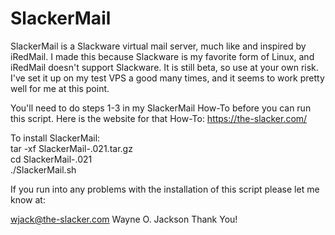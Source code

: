 # SlackerMail

SlackerMail is a Slackware virtual mail server, much like and inspired by iRedMail.
I made this because Slackware is my favorite form of Linux, and iRedMail doesn't 
support Slackware. It is still beta, so use at your own risk. I've set it up on my
test VPS a good many times, and it seems to work pretty well for me at this point.

You'll need to do steps 1-3 in my SlackerMail How-To before you can run this script.
Here is the website for that How-To: https://the-slacker.com/

To install SlackerMail:<br>
tar -xf SlackerMail-.021.tar.gz<br>
cd SlackerMail-.021<br>
./SlackerMail.sh

If you run into any problems with the installation of this script please let me know at:

wjack@the-slacker.com
Wayne O. Jackson
Thank You!
